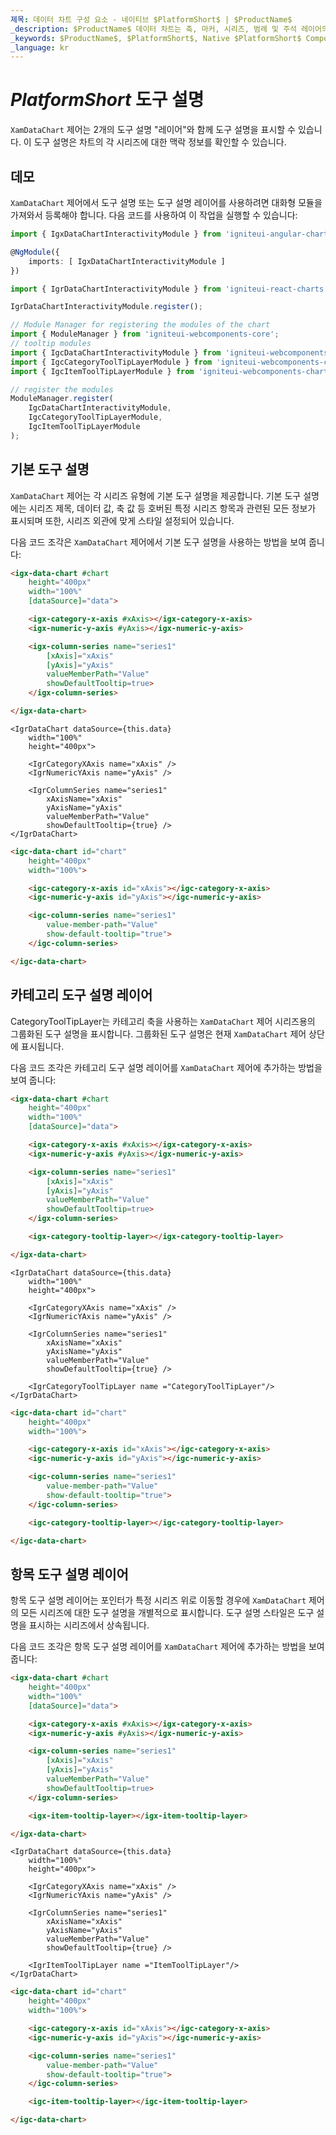 ```yaml
---
제목: 데이터 차트 구성 요소 - 네이티브 $PlatformShort$ | $ProductName$
_description: $ProductName$ 데이터 차트는 축, 마커, 시리즈, 범례 및 주석 레이어의 모듈 식 디자인을 제공하는 차트 구성 요소입니다. 이 차트를 사용하면 동일한 차트 영역에 이러한 시각적 요소의 인스턴스를 여러 개 만들어 복합 차트 뷰를 만들 수 있습니다.
_keywords: $ProductName$, $PlatformShort$, Native $PlatformShort$ Components Suite, Native $PlatformShort$ Controls, Native $PlatformShort$ Components, Native $PlatformShort$ Components Library, $PlatformShort$ Chart, $PlatformShort$ Chart Control, $PlatformShort$ Chart Example, $PlatformShort$ Chart Component, $PlatformShort$ Data Chart
_language: kr
---
```

# $PlatformShort$ 도구 설명

`XamDataChart` 제어는 2개의 도구 설명 "레이어"와 함께 도구 설명을 표시할 수 있습니다. 이 도구 설명은 차트의 각 시리즈에 대한 맥락 정보를 확인할 수 있습니다.

## 데모


<code-view style="height: 500px" 
           data-demos-base-url="{environment:dvDemosBaseUrl}" 
           iframe-src="{environment:dvDemosBaseUrl}/charts/data-chart-series-tooltips"  
           github-src="charts/data-chart/series-tooltips">
</code-view>

<div class="divider--half"></div>

`XamDataChart` 제어에서 도구 설명 또는 도구 설명 레이어를 사용하려면 대화형 모듈을 가져와서 등록해야 합니다. 다음 코드를 사용하여 이 작업을 실행할 수 있습니다:

```ts
import { IgxDataChartInteractivityModule } from 'igniteui-angular-charts';

@NgModule({
    imports: [ IgxDataChartInteractivityModule ]
})
```

```ts
import { IgrDataChartInteractivityModule } from 'igniteui-react-charts';

IgrDataChartInteractivityModule.register();
```

```ts
// Module Manager for registering the modules of the chart
import { ModuleManager } from 'igniteui-webcomponents-core';
// tooltip modules
import { IgcDataChartInteractivityModule } from 'igniteui-webcomponents-charts';
import { IgcCategoryToolTipLayerModule } from 'igniteui-webcomponents-charts';
import { IgcItemToolTipLayerModule } from 'igniteui-webcomponents-charts';

// register the modules
ModuleManager.register(
    IgcDataChartInteractivityModule,
    IgcCategoryToolTipLayerModule,
    IgcItemToolTipLayerModule
);
```

## 기본 도구 설명

`XamDataChart` 제어는 각 시리즈 유형에 기본 도구 설명을 제공합니다. 기본 도구 설명에는 시리즈 제목, 데이터 값, 축 값 등 호버된 특정 시리즈 항목과 관련된 모든 정보가 표시되며 또한, 시리즈 외관에 맞게 스타일 설정되어 있습니다.

다음 코드 조각은 `XamDataChart` 제어에서 기본 도구 설명을 사용하는 방법을 보여 줍니다:

```html
<igx-data-chart #chart
    height="400px"
    width="100%"
    [dataSource]="data">

    <igx-category-x-axis #xAxis></igx-category-x-axis>
    <igx-numeric-y-axis #yAxis></igx-numeric-y-axis>

    <igx-column-series name="series1"
        [xAxis]="xAxis"
        [yAxis]="yAxis"
        valueMemberPath="Value"
        showDefaultTooltip=true>
    </igx-column-series>

</igx-data-chart>
```

```tsx
<IgrDataChart dataSource={this.data}
    width="100%"
    height="400px">

    <IgrCategoryXAxis name="xAxis" />
    <IgrNumericYAxis name="yAxis" />

    <IgrColumnSeries name="series1"
        xAxisName="xAxis"
        yAxisName="yAxis"
        valueMemberPath="Value"
        showDefaultTooltip={true} />
</IgrDataChart>
```

```html
<igc-data-chart id="chart"
    height="400px"
    width="100%">

    <igc-category-x-axis id="xAxis"></igc-category-x-axis>
    <igc-numeric-y-axis id="yAxis"></igc-numeric-y-axis>

    <igc-column-series name="series1"
        value-member-path="Value"
        show-default-tooltip="true">
    </igc-column-series>

</igc-data-chart>
```

## 카테고리 도구 설명 레이어

CategoryToolTipLayer는 카테고리 축을 사용하는 `XamDataChart` 제어 시리즈용의 그룹화된 도구 설명을 표시합니다. 그룹화된 도구 설명은 현재 `XamDataChart` 제어 상단에 표시됩니다.

다음 코드 조각은 카테고리 도구 설명 레이어를 `XamDataChart` 제어에 추가하는 방법을 보여 줍니다:

```html
<igx-data-chart #chart
    height="400px"
    width="100%"
    [dataSource]="data">

    <igx-category-x-axis #xAxis></igx-category-x-axis>
    <igx-numeric-y-axis #yAxis></igx-numeric-y-axis>

    <igx-column-series name="series1"
        [xAxis]="xAxis"
        [yAxis]="yAxis"
        valueMemberPath="Value"
        showDefaultTooltip=true>
    </igx-column-series>

    <igx-category-tooltip-layer></igx-category-tooltip-layer>

</igx-data-chart>
```

```tsx
<IgrDataChart dataSource={this.data}
    width="100%"
    height="400px">

    <IgrCategoryXAxis name="xAxis" />
    <IgrNumericYAxis name="yAxis" />

    <IgrColumnSeries name="series1"
        xAxisName="xAxis"
        yAxisName="yAxis"
        valueMemberPath="Value"
        showDefaultTooltip={true} />

    <IgrCategoryToolTipLayer name ="CategoryToolTipLayer"/>
</IgrDataChart>
```

```html
<igc-data-chart id="chart"
    height="400px"
    width="100%">

    <igc-category-x-axis id="xAxis"></igc-category-x-axis>
    <igc-numeric-y-axis id="yAxis"></igc-numeric-y-axis>

    <igc-column-series name="series1"
        value-member-path="Value"
        show-default-tooltip="true">
    </igc-column-series>

    <igc-category-tooltip-layer></igc-category-tooltip-layer>

</igc-data-chart>
```

## 항목 도구 설명 레이어

항목 도구 설명 레이어는 포인터가 특정 시리즈 위로 이동할 경우에 `XamDataChart` 제어의 모든 시리즈에 대한 도구 설명을 개별적으로 표시합니다. 도구 설명 스타일은 도구 설명을 표시하는 시리즈에서 상속됩니다.

다음 코드 조각은 항목 도구 설명 레이어를 `XamDataChart` 제어에 추가하는 방법을 보여 줍니다:

```html
<igx-data-chart #chart
    height="400px"
    width="100%"
    [dataSource]="data">

    <igx-category-x-axis #xAxis></igx-category-x-axis>
    <igx-numeric-y-axis #yAxis></igx-numeric-y-axis>

    <igx-column-series name="series1"
        [xAxis]="xAxis"
        [yAxis]="yAxis"
        valueMemberPath="Value"
        showDefaultTooltip=true>
    </igx-column-series>

    <igx-item-tooltip-layer></igx-item-tooltip-layer>

</igx-data-chart>
```

```tsx
<IgrDataChart dataSource={this.data}
    width="100%"
    height="400px">

    <IgrCategoryXAxis name="xAxis" />
    <IgrNumericYAxis name="yAxis" />

    <IgrColumnSeries name="series1"
        xAxisName="xAxis"
        yAxisName="yAxis"
        valueMemberPath="Value"
        showDefaultTooltip={true} />

    <IgrItemToolTipLayer name ="ItemToolTipLayer"/>
</IgrDataChart>
```

```html
<igc-data-chart id="chart"
    height="400px"
    width="100%">

    <igc-category-x-axis id="xAxis"></igc-category-x-axis>
    <igc-numeric-y-axis id="yAxis"></igc-numeric-y-axis>

    <igc-column-series name="series1"
        value-member-path="Value"
        show-default-tooltip="true">
    </igc-column-series>

    <igc-item-tooltip-layer></igc-item-tooltip-layer>

</igc-data-chart>
```
